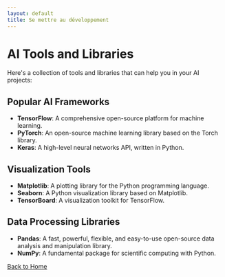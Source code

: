 ```yaml
---
layout: default
title: Se mettre au développement
---
```


# AI Tools and Libraries

Here's a collection of tools and libraries that can help you in your AI projects:

## Popular AI Frameworks
- **TensorFlow**: A comprehensive open-source platform for machine learning.
- **PyTorch**: An open-source machine learning library based on the Torch library.
- **Keras**: A high-level neural networks API, written in Python.

## Visualization Tools
- **Matplotlib**: A plotting library for the Python programming language.
- **Seaborn**: A Python visualization library based on Matplotlib.
- **TensorBoard**: A visualization toolkit for TensorFlow.

## Data Processing Libraries
- **Pandas**: A fast, powerful, flexible, and easy-to-use open-source data analysis and manipulation library.
- **NumPy**: A fundamental package for scientific computing with Python.

[Back to Home](../index.md)